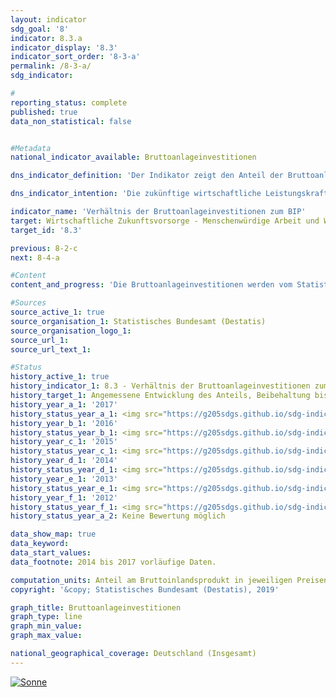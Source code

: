 ```yaml
---                   
layout: indicator                   
sdg_goal: '8'                   
indicator: 8.3.a                   
indicator_display: '8.3'                   
indicator_sort_order: '8-3-a'                   
permalink: /8-3-a/                   
sdg_indicator:                    

#                   
reporting_status: complete                   
published: true                   
data_non_statistical: false                   


#Metadata                   
national_indicator_available: Bruttoanlageinvestitionen                   

dns_indicator_definition: 'Der Indikator zeigt den Anteil der Bruttoanlageinvestitionen am nominalen Bruttoinlandsprodukt (das heißt in jeweiligen Preisen). Dieser Anteil wird auch als Investitionsquote bezeichnet.'                   

dns_indicator_intention: 'Die zukünftige wirtschaftliche Leistungskraft und die Wettbewerbsfähigkeit einer Volkswirtschaft hängen entscheidend von den Investitionen der Unternehmen und des Staates ab. Daher ist das Ziel der Bundesregierung eine angemessene Entwicklung des Anteils der Bruttoanlageinvestitionen am Bruttoinlandsprodukt (BIP).'                   

indicator_name: 'Verhältnis der Bruttoanlageinvestitionen zum BIP'                   
target: Wirtschaftliche Zukunftsvorsorge - Menschenwürdige Arbeit und Wirtschaftswachstum                   
target_id: '8.3'                   

previous: 8-2-c                   
next: 8-4-a                   

#Content                    
content_and_progress: 'Die Bruttoanlageinvestitionen werden vom Statistischen Bundesamt ermittelt. Sie umfassen den Zugang (also den Erwerb abzüglich der Veräußerungen ohne Berücksichtigung von Abschreibungen) von Anlagegütern durch gebietsansässige Wirtschaftseinheiten. Anlagegüter sind produzierte Vermögensgüter, die im Produktionsprozess wiederholt oder kontinuierlich länger als ein Jahr eingesetzt werden sollen. Hierzu zählen Bauten (Wohnbauten, Nichtwohnbauten), Ausrüstungen (Maschinen, Fahrzeuge, Geräte), militärische Waffensysteme und sonstige Anlagen (geistiges Eigentum wie Investitionen in Forschung und Entwicklung, Software und Datenbanken, Urheberrechte und Suchbohrungen sowie Nutztiere und Nutzpflanzungen). Eingeschlossen sind auch Verbesserungen an vorhandenem Anlagevermögen, die zu einer wesentlichen Steigerung des Wertes einer Anlage führen und/oder deren Nutzungsdauer verlängern. <br><br>Die Bruttoanlageinvestitionen werden im Rahmen der Volkswirtschaftlichen Gesamtrechnungen ermittelt, deren Erstellung harmonisierten europäischen Regeln folgt und auf allen verfügbaren, relevanten Datenquellen basiert. <br><br>Im Jahr 2017 lag der Anteil der Bruttoanlageinvestitionen am BIP bei 20,3&nbsp;% und damit um 4,5 Prozentpunkte unterhalb des Ausgangswertes von 1991 für das gesamte Bundesgebiet sowie 2,7 Prozentpunkte niedriger als im Jahr 2000. Der Indikator hat sich kurz- und mittelfristig betrachtet in die richtige Richtung entwickelt; er stagniert jedoch im Wesentlichen seit 2002. Preisbereinigt läge der Anteil gegenüber 2010 nahezu gleichbleibend bei 19,5&nbsp;%. <br><br>Die Investitionsquote in Deutschland lag im Schnitt der Jahre 2007 bis 2016 mit 19,9&nbsp;% unter der Investitionsquote für den gesamten OECD-Raum (21,1&nbsp;%). Seit 2010 ist der Abstand deutlich geringer als noch im Zeitraum zwischen 2003 und 2008 (– 2,9 Prozentpunkte). <br><br>Der Blick auf die Zeitreihe offenbart eine wellenförmige Entwicklung der Investitionsquote mit Rückgängen zu Beginn des Jahrtausends und, nach einer leichten Erholung, nochmals im Jahr 2009 infolge der Finanzmarkt- und Wirtschaftskrise 2008/2009. Bis 2011 erholte sich die Investitionstätigkeit und die Bruttoanlageinvestitionen übertrafen wieder das Niveau des Vorkrisenjahres. In den Jahren 2014 bis 2017 stiegen die Bruttoanlageinvestitionen kräftig um insgesamt 13,3&nbsp;% und erreichten ein Niveau von 666 Milliarden Euro. Da der Anstieg des nominalen BIP im selben Zeitraum etwas geringer ausfiel (11,5&nbsp;%), erhöhte sich die Investitionsquote leicht von 20,0&nbsp;% auf 20,3&nbsp;% und erreichte das Niveau von 2008 und 2011. <br><br>Bei den Bauinvestitionen weist der Bereich der Wohnbauten seit dem Jahr 2010 ein kräftiges nominales Wachstum auf (+ 48,8&nbsp;%), während die Investitionen im Bereich der Nichtwohnbauten (sowohl im Hoch- als auch im Tiefbau) im selben Zeitraum weniger stark anstiegen (+ 23,5&nbsp;%) und in den Jahren 2012 und 2015 sogar leicht rückläufig waren. Die Ausrüstungsinvestitionen in jeweiligen Preisen erhöhten sich zuletzt um 2,6&nbsp;% (2016) und 4,2&nbsp;% (2017) zum Vorjahr und konnten – trotz des starken Rückgangs im Jahr 2009 (– 22,0&nbsp;%) – das Vorkrisenniveau von 2008 übertreffen. Die stärksten Zuwächse verzeichneten seit 1991 die Investitionen in Forschung und Entwicklung sowie in Software und Datenbanken. Zwischen 1991 und 2017 hat sich ihr Volumen nahezu verdreifacht. <br><br>Die Investitionstätigkeit hat sich im Zeitraum von 1991 bis 2017 stark vom Produzierenden Gewerbe hin zu den Dienstleistungsbereichen verlagert. Während 1991 noch 30,9&nbsp;% der neuen Anlageinvestitionen von Unternehmen des Produzierenden Gewerbes getätigt wurden, waren dies 2017 nur noch 23,7&nbsp;%. Im Jahr 2017 entfielen auf die Dienstleistungsbereiche hingegen 74,9&nbsp;% der Anlageinvestitionen; 1991 waren es noch 67,5&nbsp;%. Der größte investierende Bereich war das Grundstücks- und Wohnungswesen. Auf diesen entfielen im Jahr 2017 allein 31,2&nbsp;% der gesamten neuen Anlagen. Dem Staatssektor, dessen Investitionstätigkeiten sich auf verschiedene Wirtschaftszweige verteilen, wurden im Jahr 20'                   

#Sources
source_active_1: true                           
source_organisation_1: Statistisches Bundesamt (Destatis)                           
source_organisation_logo_1:                            
source_url_1:                            
source_url_text_1:                            

#Status                   
history_active_1: true                   
history_indicator_1: 8.3 - Verhältnis der Bruttoanlageinvestitionen zum BIP                   
history_target_1: Angemessene Entwicklung des Anteils, Beibehaltung bis 2030
history_year_a_1: '2017'                           
history_status_year_a_1: <img src="https://g205sdgs.github.io/sdg-indicators/public/Wettersymbole/Sonne.png" alt="Sonne" />
history_year_b_1: '2016'                           
history_status_year_b_1: <img src="https://g205sdgs.github.io/sdg-indicators/public/Wettersymbole/Wolke.png" alt="Wolke" />
history_year_c_1: '2015'                           
history_status_year_c_1: <img src="https://g205sdgs.github.io/sdg-indicators/public/Wettersymbole/Leicht bewölkt.png" alt="Leicht bewölkt" />
history_year_d_1: '2014'                           
history_status_year_d_1: <img src="https://g205sdgs.github.io/sdg-indicators/public/Wettersymbole/Sonne.png" alt="Sonne" />
history_year_e_1: '2013'                           
history_status_year_e_1: <img src="https://g205sdgs.github.io/sdg-indicators/public/Wettersymbole/Blitz.png" alt="Blitz" />
history_year_f_1: '2012'                           
history_status_year_f_1: <img src="https://g205sdgs.github.io/sdg-indicators/public/Wettersymbole/Blitz.png" alt="Blitz" />
history_status_year_a_2: Keine Bewertung möglich

data_show_map: true                   
data_keyword:                    
data_start_values:                    
data_footnote: 2014 bis 2017 vorläufige Daten.                   

computation_units: Anteil am Bruttoinlandsprodukt in jeweiligen Preisen in&nbsp;%                   
copyright: '&copy; Statistisches Bundesamt (Destatis), 2019'                   

graph_title: Bruttoanlageinvestitionen                   
graph_type: line                   
graph_min_value:                    
graph_max_value:                    

national_geographical_coverage: Deutschland (Insgesamt)                   
---
```

<a href="https://nachhaltige-entwicklung-deutschland.github.io/open-sdg-site-starter/status/"><img src="https://g205sdgs.github.io/sdg-indicators/public/Wettersymbole/Sonne.png" alt="Sonne" />                           
</a>